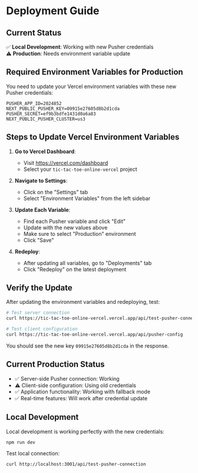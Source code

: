 # Deployment Guide

## Current Status

✅ **Local Development**: Working with new Pusher credentials  
⚠️ **Production**: Needs environment variable update

## Required Environment Variables for Production

You need to update your Vercel environment variables with these new Pusher credentials:

```
PUSHER_APP_ID=2024852
NEXT_PUBLIC_PUSHER_KEY=09915e27605d8b2d1cda
PUSHER_SECRET=ef9b3bdfe1431d0a6a83
NEXT_PUBLIC_PUSHER_CLUSTER=us3
```

## Steps to Update Vercel Environment Variables

1. **Go to Vercel Dashboard**:
   - Visit https://vercel.com/dashboard
   - Select your `tic-tac-toe-online-vercel` project

2. **Navigate to Settings**:
   - Click on the "Settings" tab
   - Select "Environment Variables" from the left sidebar

3. **Update Each Variable**:
   - Find each Pusher variable and click "Edit"
   - Update with the new values above
   - Make sure to select "Production" environment
   - Click "Save"

4. **Redeploy**:
   - After updating all variables, go to "Deployments" tab
   - Click "Redeploy" on the latest deployment

## Verify the Update

After updating the environment variables and redeploying, test:

```bash
# Test server connection
curl https://tic-tac-toe-online-vercel.vercel.app/api/test-pusher-connection

# Test client configuration
curl https://tic-tac-toe-online-vercel.vercel.app/api/pusher-config
```

You should see the new key `09915e27605d8b2d1cda` in the response.

## Current Production Status

- ✅ Server-side Pusher connection: Working
- ⚠️ Client-side configuration: Using old credentials
- ✅ Application functionality: Working with fallback mode
- ✅ Real-time features: Will work after credential update

## Local Development

Local development is working perfectly with the new credentials:

```bash
npm run dev
```

Test local connection:
```bash
curl http://localhost:3001/api/test-pusher-connection
``` 